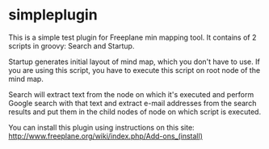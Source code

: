 # simpleplugin
This is a simple test plugin for Freeplane min mapping tool.
It contains of 2 scripts in groovy: Search and Startup.

Startup generates initial layout of mind map, which you don't
have to use. If you are using this script, you have to execute
this script on root node of the mind map.

Search will extract text from the node on which it's executed and
perform Google search with that text and extract e-mail addresses
from the search results and put them in the child nodes of node
on which script is executed.

You can install this plugin using instructions on this site:
http://www.freeplane.org/wiki/index.php/Add-ons_(install)